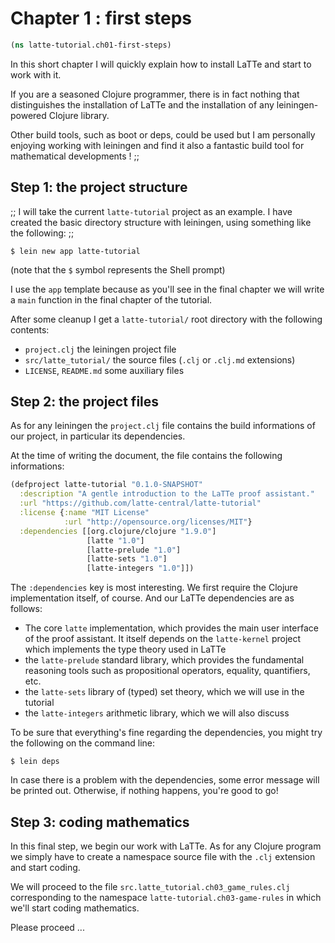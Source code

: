 
# Chapter 1 : first steps


```clojure
(ns latte-tutorial.ch01-first-steps)

```

In this short chapter I will quickly explain how to
install LaTTe and start to work with it.

If you are a seasoned Clojure programmer, there is
in fact nothing that distinguishes the installation
of LaTTe and the installation of any leiningen-powered
Clojure library.

Other build tools, such as boot or deps, could be used
but I am personally enjoying working with leiningen and
find it also a fantastic build tool for mathematical
developments !
;;



## Step 1: the project structure
;;
I will take the current `latte-tutorial` project as an example.
I have created the basic directory structure with leiningen, using
something like the following:
;;
```
$ lein new app latte-tutorial
```
(note that the `$` symbol represents the Shell prompt)

I use the `app` template because as you'll see in the final chapter
we will write a `main` function in the final chapter of the tutorial.

After some cleanup I get a `latte-tutorial/` root directory
with the following contents:
- `project.clj` the leiningen project file
- `src/latte_tutorial/` the source files (`.clj` or `.clj.md` extensions)
- `LICENSE`, `README.md` some auxiliary files




## Step 2: the project files

As for any leiningen the `project.clj` file contains the
build informations of our project, in particular its dependencies.

At the time of writing the document, the file contains the following
informations:

```clojure
(defproject latte-tutorial "0.1.0-SNAPSHOT"
  :description "A gentle introduction to the LaTTe proof assistant."
  :url "https://github.com/latte-central/latte-tutorial"
  :license {:name "MIT License"
            :url "http://opensource.org/licenses/MIT"}
  :dependencies [[org.clojure/clojure "1.9.0"]
                 [latte "1.0"]
                 [latte-prelude "1.0"]
                 [latte-sets "1.0"]
                 [latte-integers "1.0"]])
```
The `:dependencies` key is most interesting.
We first require the Clojure implementation itself, of course.
And our LaTTe dependencies are as follows:
- The core `latte` implementation, which provides the main user interface
  of the proof assistant. It itself depends on the `latte-kernel` project which
  implements the type theory used in LaTTe
- the `latte-prelude` standard library, which provides the fundamental reasoning
tools such as propositional operators, equality, quantifiers, etc.
- the `latte-sets` library of (typed) set theory, which we will use in the tutorial
- the `latte-integers` arithmetic library, which we will also discuss

To be sure that everything's fine regarding the dependencies, you might try the
following on the command line:

```
$ lein deps
```

In case there is a problem with the dependencies, some error message will be
printed out. Otherwise, if nothing happens, you're good to go!



## Step 3: coding mathematics

In this final step, we begin our work with LaTTe. As for any Clojure program
we simply have to create a namespace source file with the `.clj` extension
and start coding.

We will proceed to the file `src.latte_tutorial.ch03_game_rules.clj` corresponding
to the namespace `latte-tutorial.ch03-game-rules` in which we'll start coding
mathematics.

Please proceed ...

